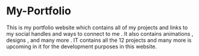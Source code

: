 # My-Portfolio
This is my portfolio website which contains all of my projects and links to my social handles and ways to connect to me . It also contains animations , designs , and many more . IT contains all the 12 projects and many more is upcoming in it for the development purposes in this website. 
